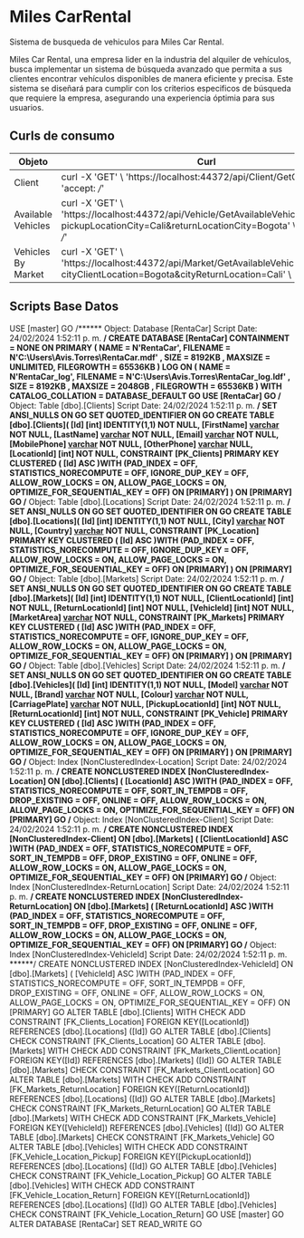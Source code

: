 # Miles CarRental
Sistema de busqueda de vehiculos para Miles Car Rental.

Miles Car Rental, una empresa lider en la industria del alquiler de vehículos, busca implementar un sistema de búsqueda avanzado que permita a sus clientes encontrar vehículos disponibles
de manera eficiente y precisa. Este sistema se diseñará para cumplir con los criterios especificos de búsqueda que requiere la empresa, asegurando una experiencia óptimia para sus usuarios.

## Curls de consumo
| Objeto    | Curl  | 
|---------------|----------------|
| Client   |  curl -X 'GET' \ 'https://localhost:44372/api/Client/GetClients' \ -H 'accept: */*'   |
| Available Vehicles   |  curl -X 'GET' \ 'https://localhost:44372/api/Vehicle/GetAvailableVehicles?pickupLocationCity=Cali&returnLocationCity=Bogota' \ -H 'accept: */*'  |
| Vehicles By Market   |  curl -X 'GET' \ 'https://localhost:44372/api/Market/GetAvailableVehiclesByMarket?cityClientLocation=Bogota&cityReturnLocation=Cali' \  -H 'accept: */*'   |

## Scripts Base Datos

USE [master]
GO
/****** Object:  Database [RentaCar]    Script Date: 24/02/2024 1:52:11 p. m. ******/
CREATE DATABASE [RentaCar]
 CONTAINMENT = NONE
 ON  PRIMARY 
( NAME = N'RentaCar', FILENAME = N'C:\Users\Avis.Torres\RentaCar.mdf' , SIZE = 8192KB , MAXSIZE = UNLIMITED, FILEGROWTH = 65536KB )
 LOG ON 
( NAME = N'RentaCar_log', FILENAME = N'C:\Users\Avis.Torres\RentaCar_log.ldf' , SIZE = 8192KB , MAXSIZE = 2048GB , FILEGROWTH = 65536KB )
 WITH CATALOG_COLLATION = DATABASE_DEFAULT
GO
USE [RentaCar]
GO
/****** Object:  Table [dbo].[Clients]    Script Date: 24/02/2024 1:52:11 p. m. ******/
SET ANSI_NULLS ON
GO
SET QUOTED_IDENTIFIER ON
GO
CREATE TABLE [dbo].[Clients](
	[Id] [int] IDENTITY(1,1) NOT NULL,
	[FirstName] [varchar](255) NOT NULL,
	[LastName] [varchar](255) NOT NULL,
	[Email] [varchar](255) NOT NULL,
	[MobilePhone] [varchar](50) NOT NULL,
	[OtherPhone] [varchar](50) NULL,
	[LocationId] [int] NOT NULL,
 CONSTRAINT [PK_Clients] PRIMARY KEY CLUSTERED 
(
	[Id] ASC
)WITH (PAD_INDEX = OFF, STATISTICS_NORECOMPUTE = OFF, IGNORE_DUP_KEY = OFF, ALLOW_ROW_LOCKS = ON, ALLOW_PAGE_LOCKS = ON, OPTIMIZE_FOR_SEQUENTIAL_KEY = OFF) ON [PRIMARY]
) ON [PRIMARY]
GO
/****** Object:  Table [dbo].[Locations]    Script Date: 24/02/2024 1:52:11 p. m. ******/
SET ANSI_NULLS ON
GO
SET QUOTED_IDENTIFIER ON
GO
CREATE TABLE [dbo].[Locations](
	[Id] [int] IDENTITY(1,1) NOT NULL,
	[City] [varchar](255) NOT NULL,
	[Country] [varchar](255) NOT NULL,
 CONSTRAINT [PK_Location] PRIMARY KEY CLUSTERED 
(
	[Id] ASC
)WITH (PAD_INDEX = OFF, STATISTICS_NORECOMPUTE = OFF, IGNORE_DUP_KEY = OFF, ALLOW_ROW_LOCKS = ON, ALLOW_PAGE_LOCKS = ON, OPTIMIZE_FOR_SEQUENTIAL_KEY = OFF) ON [PRIMARY]
) ON [PRIMARY]
GO
/****** Object:  Table [dbo].[Markets]    Script Date: 24/02/2024 1:52:11 p. m. ******/
SET ANSI_NULLS ON
GO
SET QUOTED_IDENTIFIER ON
GO
CREATE TABLE [dbo].[Markets](
	[Id] [int] IDENTITY(1,1) NOT NULL,
	[ClientLocationId] [int] NOT NULL,
	[ReturnLocationId] [int] NOT NULL,
	[VehicleId] [int] NOT NULL,
	[MarketArea] [varchar](255) NOT NULL,
 CONSTRAINT [PK_Markets] PRIMARY KEY CLUSTERED 
(
	[Id] ASC
)WITH (PAD_INDEX = OFF, STATISTICS_NORECOMPUTE = OFF, IGNORE_DUP_KEY = OFF, ALLOW_ROW_LOCKS = ON, ALLOW_PAGE_LOCKS = ON, OPTIMIZE_FOR_SEQUENTIAL_KEY = OFF) ON [PRIMARY]
) ON [PRIMARY]
GO
/****** Object:  Table [dbo].[Vehicles]    Script Date: 24/02/2024 1:52:11 p. m. ******/
SET ANSI_NULLS ON
GO
SET QUOTED_IDENTIFIER ON
GO
CREATE TABLE [dbo].[Vehicles](
	[Id] [int] IDENTITY(1,1) NOT NULL,
	[Model] [varchar](255) NOT NULL,
	[Brand] [varchar](255) NOT NULL,
	[Colour] [varchar](255) NOT NULL,
	[CarriagePlate] [varchar](50) NOT NULL,
	[PickupLocationId] [int] NOT NULL,
	[ReturnLocationId] [int] NOT NULL,
 CONSTRAINT [PK_Vehicle] PRIMARY KEY CLUSTERED 
(
	[Id] ASC
)WITH (PAD_INDEX = OFF, STATISTICS_NORECOMPUTE = OFF, IGNORE_DUP_KEY = OFF, ALLOW_ROW_LOCKS = ON, ALLOW_PAGE_LOCKS = ON, OPTIMIZE_FOR_SEQUENTIAL_KEY = OFF) ON [PRIMARY]
) ON [PRIMARY]
GO
/****** Object:  Index [NonClusteredIndex-Location]    Script Date: 24/02/2024 1:52:11 p. m. ******/
CREATE NONCLUSTERED INDEX [NonClusteredIndex-Location] ON [dbo].[Clients]
(
	[LocationId] ASC
)WITH (PAD_INDEX = OFF, STATISTICS_NORECOMPUTE = OFF, SORT_IN_TEMPDB = OFF, DROP_EXISTING = OFF, ONLINE = OFF, ALLOW_ROW_LOCKS = ON, ALLOW_PAGE_LOCKS = ON, OPTIMIZE_FOR_SEQUENTIAL_KEY = OFF) ON [PRIMARY]
GO
/****** Object:  Index [NonClusteredIndex-Client]    Script Date: 24/02/2024 1:52:11 p. m. ******/
CREATE NONCLUSTERED INDEX [NonClusteredIndex-Client] ON [dbo].[Markets]
(
	[ClientLocationId] ASC
)WITH (PAD_INDEX = OFF, STATISTICS_NORECOMPUTE = OFF, SORT_IN_TEMPDB = OFF, DROP_EXISTING = OFF, ONLINE = OFF, ALLOW_ROW_LOCKS = ON, ALLOW_PAGE_LOCKS = ON, OPTIMIZE_FOR_SEQUENTIAL_KEY = OFF) ON [PRIMARY]
GO
/****** Object:  Index [NonClusteredIndex-ReturnLocation]    Script Date: 24/02/2024 1:52:11 p. m. ******/
CREATE NONCLUSTERED INDEX [NonClusteredIndex-ReturnLocation] ON [dbo].[Markets]
(
	[ReturnLocationId] ASC
)WITH (PAD_INDEX = OFF, STATISTICS_NORECOMPUTE = OFF, SORT_IN_TEMPDB = OFF, DROP_EXISTING = OFF, ONLINE = OFF, ALLOW_ROW_LOCKS = ON, ALLOW_PAGE_LOCKS = ON, OPTIMIZE_FOR_SEQUENTIAL_KEY = OFF) ON [PRIMARY]
GO
/****** Object:  Index [NonClusteredIndex-VehicleId]    Script Date: 24/02/2024 1:52:11 p. m. ******/
CREATE NONCLUSTERED INDEX [NonClusteredIndex-VehicleId] ON [dbo].[Markets]
(
	[VehicleId] ASC
)WITH (PAD_INDEX = OFF, STATISTICS_NORECOMPUTE = OFF, SORT_IN_TEMPDB = OFF, DROP_EXISTING = OFF, ONLINE = OFF, ALLOW_ROW_LOCKS = ON, ALLOW_PAGE_LOCKS = ON, OPTIMIZE_FOR_SEQUENTIAL_KEY = OFF) ON [PRIMARY]
GO
ALTER TABLE [dbo].[Clients]  WITH CHECK ADD  CONSTRAINT [FK_Clients_Location] FOREIGN KEY([LocationId])
REFERENCES [dbo].[Locations] ([Id])
GO
ALTER TABLE [dbo].[Clients] CHECK CONSTRAINT [FK_Clients_Location]
GO
ALTER TABLE [dbo].[Markets]  WITH CHECK ADD  CONSTRAINT [FK_Markets_ClientLocation] FOREIGN KEY([Id])
REFERENCES [dbo].[Markets] ([Id])
GO
ALTER TABLE [dbo].[Markets] CHECK CONSTRAINT [FK_Markets_ClientLocation]
GO
ALTER TABLE [dbo].[Markets]  WITH CHECK ADD  CONSTRAINT [FK_Markets_ReturnLocation] FOREIGN KEY([ReturnLocationId])
REFERENCES [dbo].[Locations] ([Id])
GO
ALTER TABLE [dbo].[Markets] CHECK CONSTRAINT [FK_Markets_ReturnLocation]
GO
ALTER TABLE [dbo].[Markets]  WITH CHECK ADD  CONSTRAINT [FK_Markets_Vehicle] FOREIGN KEY([VehicleId])
REFERENCES [dbo].[Vehicles] ([Id])
GO
ALTER TABLE [dbo].[Markets] CHECK CONSTRAINT [FK_Markets_Vehicle]
GO
ALTER TABLE [dbo].[Vehicles]  WITH CHECK ADD  CONSTRAINT [FK_Vehicle_Location_Pickup] FOREIGN KEY([PickupLocationId])
REFERENCES [dbo].[Locations] ([Id])
GO
ALTER TABLE [dbo].[Vehicles] CHECK CONSTRAINT [FK_Vehicle_Location_Pickup]
GO
ALTER TABLE [dbo].[Vehicles]  WITH CHECK ADD  CONSTRAINT [FK_Vehicle_Location_Return] FOREIGN KEY([ReturnLocationId])
REFERENCES [dbo].[Locations] ([Id])
GO
ALTER TABLE [dbo].[Vehicles] CHECK CONSTRAINT [FK_Vehicle_Location_Return]
GO
USE [master]
GO
ALTER DATABASE [RentaCar] SET  READ_WRITE 
GO


